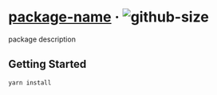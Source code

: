 # [package-name][website] · <!-- badges.start -->![github-size][github-size-image]

[github-size-image]: https://img.shields.io/github/repo-size/cat-org/core.svg

<!-- badges.end -->

[website]: http://cat-org/package-homepage

package description

## Getting Started

```sh
yarn install
```
